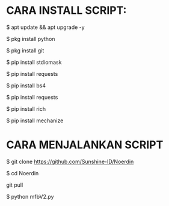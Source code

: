 # CARA INSTALL SCRIPT:
$ apt update && apt upgrade -y

$ pkg install python

$ pkg install git

$ pip install stdiomask

$ pip install requests

$ pip install bs4

$ pip install requests

$ pip install rich

$ pip install mechanize

# CARA MENJALANKAN SCRIPT

$ git clone https://github.com/Sunshine-ID/Noerdin

$ cd Noerdin

git pull

$ python mfbV2.py

